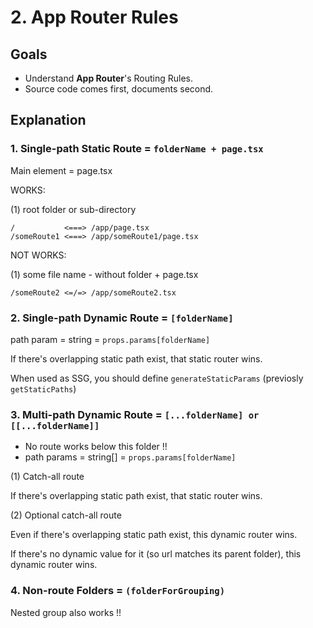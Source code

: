 # 2. App Router Rules

## Goals

- Understand **App Router**'s Routing Rules.
- Source code comes first, documents second.

## Explanation

### 1. Single-path Static Route = `folderName + page.tsx`

Main element = page.tsx

WORKS:

(1) root folder or sub-directory

```
/           <===> /app/page.tsx
/someRoute1 <===> /app/someRoute1/page.tsx
```

NOT WORKS:

(1) some file name - without folder + page.tsx

```
/someRoute2 <=/=> /app/someRoute2.tsx
```

### 2. Single-path Dynamic Route = `[folderName]`

path param = string = `props.params[folderName]`

If there's overlapping static path exist, that static router wins.

When used as SSG, you should define `generateStaticParams` (previosly `getStaticPaths`)

### 3. Multi-path Dynamic Route = `[...folderName] or [[...folderName]]`

- No route works below this folder !!
- path params = string[] = `props.params[folderName]`

(1) Catch-all route

If there's overlapping static path exist, that static router wins.

(2) Optional catch-all route

Even if there's overlapping static path exist, this dynamic router wins.

If there's no dynamic value for it (so url matches its parent folder), this dynamic router wins.

### 4. Non-route Folders = `(folderForGrouping)`

Nested group also works !!
